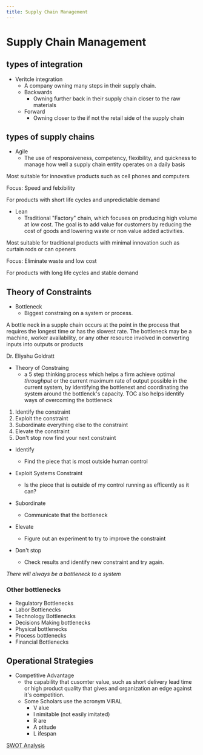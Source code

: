 ```yaml
---
title: Supply Chain Management
---
```


# Supply Chain Management

## types of integration
- Veritcle integration
  - A company owning many steps in their supply chain.
  - Backwards 
    - Owning further back in their supply chain closer to the raw materials
  - Forward
    - Owning closer to the if not the retail side of the supply chain


## types of supply chains

- Agile
  - The use of responsiveness, competency, flexibility, and quickness to manage how well a supply chain entity operates on a daily basis

Most suitable for innovative products such as cell phones and computers

Focus: Speed and felxibility

For products with short life cycles and unpredictable demand


- Lean
  - Traditional "Factory" chain, which focuses on producing high volume at low cost. The goal is to add value for customers by reducing the cost of goods and lowering waste or non value added activities. 

Most suitable for traditional products with minimal innovation such as curtain rods or can openers

Focus: Eliminate waste and low cost

For products with long life cycles and stable demand

## Theory of Constraints

- Bottleneck 
  - Biggest constraing on a system or process.

A bottle neck in a supple chain occurs at the point in the process that requires the longest time or has the slowest rate. The bottleneck may be a machine, worker availability, or any other resource involved in converting inputs into outputs or products

Dr. Eliyahu Goldratt 

- Theory of Constraing 
  - a 5 step thinking process which helps a firm achieve optimal _throughput_ or the current maximum rate of output possible in the current system, by identifying the bottlenext and coordinating the system around the bottlenck's capacity. TOC also helps identify ways of overcoming the bottleneck

 
1. Identify the constraint
2. Exploit the constraint
3. Subordinate everything else to the constraint
4. Elevate the constraint
5. Don't stop now find your next constraint


- Identify
  - Find the piece that is most outside human control

- Exploit Systems Constraint
  - Is the piece that is outside of my control running as efficently as it can?

- Subordinate 
  - Communicate that the bottleneck 

- Elevate
  - Figure out an experiment to try to improve the constraint

- Don't stop
  - Check results and identify new constraint and try again.

_There will always be a bottleneck to a system_

### Other bottlenecks
* Regulatory Bottlenecks
* Labor Bottlenecks
* Technology Bottlenecks
* Decisions Making bottlenecks
* Physical bottlenecks
* Process bottlenecks
* Financial Bottlenecks

## Operational Strategies

- Competitive Advantage
  - the capability that cusomter value, such as short delivery lead time or high product quality that gives and organization an edge against it's competition.
  - Some Scholars use the acronym VIRAL
    - V alue
    - I nimitable (not easily imitated)
    - R are
    - A ptitude 
    - L ifespan

[SWOT Analysis](/swot)

